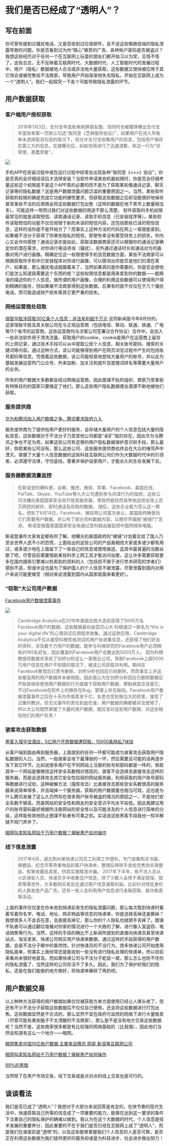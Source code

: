 # 我们是否已经成了“透明人”？

## 写在前面

你可曾有接到过骚扰电话、又是否收到过垃圾邮件，且不说这些略微低端的隐私泄露导致的问题，你是否看到过为你“精心”推荐的广告、各种账户密码是否被盗过？
我想这些经历对于任何一个在互联网上玩耍的朋友们都开始习以为常，见怪不怪了。这些总总，无不反映着互联网时代、大数据时代、人工智能时代的发展过程中，用户（隐私）数据被他人合法或非法地大量获取，这些数据又很快被应用于其它场合或被兜售给不法商家，导致用户开始渐渐地失去隐私，开始在互联网上成为一个“透明人”。我们一起探究一下各个可能导致隐私泄露的环节。

## 用户数据获取

### 客户端用户授权获取

>2018年1月3日，支付宝年度账单刷屏朋友圈，但同时也被媒体曝出支付宝年度账单第一页默认勾选“我同意《芝麻服务协议》”，如果用户在进入年账单未选择取消勾选的情况下，将允许支付宝收集用户的信息，包括用户保存在第三方的信息。在被曝光后，蚂蚁信用进行了迅速道歉，称这一行为“非常傻，愚蠢至极”。

![](images/alipay.jpg)

手机APP在安装过程中或在运行过程中经常会出现各种“我同意《×××》协议”，你是否真的会仔细阅读后才选择安装？当软件申请某些机器权限时，你是否会仔细考量这些这个权限是不是这个APP真的必要的而不是为了获取某些像通话记录、聊天记录等的隐私数据？这是用户数据泄露问题泛滥的重要原因之一。当然，某些软件获取的权限的确是完成它功能的硬性要求，但获取这些数据之后却没能很好地保存甚至某些不法的应用商会将这些数据打包出售（这样的数据在地下黑市上数量相当多）。可能这样一带而过我们对这些数据的用途不那么清楚。
软件获取的手机权限最常见的就是读取短信、读取通话记录、读取手机信息（已安装程序等）。某些软件读取短信的功能不仅仅局限于新的未读的短信内容，还包括那些已读的短信信息，这样的话你是不是开始方了？而事实上这种方法的代码在网上一查就能查到。如果被不法分子获得了你某些隐私的短信，即使有幸没有蒙受财务上的损失，你内心又会作何感想？通话记录亦是如此，获取该数据商家还可以根据你的通话记录确定你的潜在需求，对你进行电话咨询（骚扰），另外通过通话时长和通话对方的画像对用户进行画像。精确定位这一权限使得手机信息数据方面，某些不法商家可以根据获取你手机中已安装程序对你进行画像，可以猜测出你是否是他们的潜在客户，如果是，那么骚扰电话就跟着来了，当然如果真的是你需要的，你是否会想他们是怎么知道我需要这个东西的呢？这些权限信息都是用来拿到你的数据——能精准的描述你的个人信息，做所谓的用户画像，合理的利用这些数据可以使得用户得到精确的服务，但如果被不法商家得到这些数据，后果有时就不仅仅在于几个骚扰电话，而可能造成财产损失等其它更严重的损失。

### 网络运营商处窃取
[瑞智华胜涉窃取30亿条个人信息：非法牟利超千万元](http://finance.sina.com.cn/stock/thirdmarket/2018-08-20/doc-ihhxaafz0581317.shtml)
这则新闻是今年8月份的，这家瑞智华胜及其关联公司在与正规运营商（包括电信、移动、联通、铁通、广电等11个省市的运营商，这些运营商均与涉案公司签署过合作协议）合作中，会加入一些非法软件用于清洗流量、获取用户的cookie，cookie是用户在运营商上留存的上网记录，通过技术手段可以从中提取公民个人信息、相关账号密码、搜索的关键词等内容。通过这种方式，该公司能够得到用户在网页浏览过程中产生的包括账号密码等信息，凭借着这些数据，该公司能轻易地登陆大量用户的账号，并以此为基础发展运营热门公众号、外来加粉、加关注和提升百度搜词排名等需要大量用户的业务。

所有的用户数据大多数都会经过网络运营商，因此图谋不轨的组织、商家乃至某些有特殊目的的国家只要搞定了他们，那么这些用户隐私数据便会源源不断地被他们获取。

### 服务提供商

[华为和腾讯陷入用户数据之争，腾讯要求政府介入](https://www.huxiu.com/article/208436.html)

服务提供商为了提供给用户更好的服务，会存储大量用户的个人信息包括大量的隐私信息，这些数据对于不法分子乃至其他公司都是“金矿”般的存在，因此华为与腾讯之争也不足为奇。如果这些公司有足够的用户隐私数据保护意识和手段，那么最好，倘若某些公司没有，那么这些公司、这些服务提供商也终会在大众的唾骂声中湮灭。掌握了大量个人信息数据的这些科技互联网公司们作为大数据时代中的引领者，必须遵守法律，守住底线，尊重并保护自家用户，才能长久的生存发展下去。

### 服务器数据流量监控

>在斯诺登的爆料里，谷歌、雅虎、微软、苹果、Facebook、美国在线、PalTalk、Skype、YouTube等九大公司遭到参与间谍行为的指控，这些公司涉嫌向美国国家安全局开放其服务器，使政府能轻而易举地监控全球上百万网民的邮件、即时通话及存取的数据。
随后，这些企业极力否认这一罪名。但到了6月14日，Facebook、微软两公司首次承认，美国政府确曾向它们索要用户数据，并公布了部分资料数据内容，以期尽早摆脱“棱镜门”泥淖。
斯诺登揭露美国国家安全局通过思科路由器监控中国网络和电脑。

斯诺登事件大家肯定都有所了解，他曝光的美国政府的“棱镜”计划着实给了国人乃至全世界人民不小的恐慌，上面给出的这些公司的产品我相信大家或多或少都有用过，或多或少地在上面留下了一些自己的信息或使用痕迹。这其中最普遍的当数谷歌了吧，尽管目前需要借助某些科学上网工具才能访问谷歌，这让许多需要获取更多在国内搜索引擎难以检索到的资料的人（包括但不限于进行学术研究的学者们）感到不适，但或许这也是为了保护国人的个人信息不被泄露，尽管泄露到国内对用户来说可能更难受（相对来说泄露到国内从国家层面来看更好）。

### “窃取”大公司用户数据

[Facebook用户数据泄露事件](http://m.dsj365.cn/front/article/6019.html)

![](images/mark.jpg)
>Cambridge Analytica在2016年美国总统大选前获得了5000万名Facebook用户的数据。这些数据最初由亚历山大·科根通过一款名为“this is your digital life”的心理测试应用程序收集。通过这款应用，Cambridge Analytica不仅从接受科根性格测试的用户处收集信息，还获得了他们好友的资料，涉及数千万用户的数据。能参与科根研究的Facebook用户必须拥有约185名好友，因此覆盖的Facebook用户总数达到5000万人。
因为科根教授将数据共享给了剑桥分析这么一家商业公司，导致Facebook上超5000万用户信息在用户不知情的情况下，被该公司获取并利用。期间在Facebook察觉后已责令删除，剑桥分析也回应已经删除，然而事实上并这些被滥用的用户数据并未被销毁。因此我认为在剑桥分析回应已删除数据后开始其继续使用用户数据的行为就属于窃取用户数据，罪魁祸首应该是它。不过Facebook在软件上的确存在Bug，管理上存在缺陷。Facebook用户数据泄露事件之后在十天内市值蒸发千亿，名誉也受到相当大的损害，接受了沉重的教训，但无论事件的责任到底在谁，用户数据的确都被非法使用了，所以大公司既然掌握了大量的用户数据，就应该对这些用户数据、对这些相信他们的用户负责！


### 骇客攻击获取数据
[黑客入侵华住酒店，5亿用户开房数据遭窃取，10000条隐私7块钱](https://t.cj.sina.com.cn/articles/view/3078334817/b77ba96100100a5xv)

从客户端到路由再到服务器，上面提到的任何一环都可能成为骇客攻击获取用户隐私数据的入口，当然，一般骇客会攻下最薄弱的一环，然后需要且可能的话再逐步攻下其它环节。比如说很多用户在不同网站上注册的账号和密码都是一样的，倘若其中一个网站是像微信这样安全系数相对很高的，骇客不会选择去直接攻击这样的服务器，而是会选择攻击其它安全性较弱的网站服务器，利用获取的用户账号密码等数据进行试验，这种破解方法（撞库攻击）比直接攻击那些安全系数很高的服务器来说简单得多，并且端掉一个服务器，获取的用户数据量也相当可观，这也是为什么腾讯发展了这么久仍然存在很多用户账号被盗的情况的原因之一，不是他们安全系数不够高，而是网站的安全性和网友的安全意识平均水平较低。因此我建议用户的账号密码最好根据所注册网站的安全性以及可能涉及的个人信息进行简单的分级，这样能有效地防止图谋不轨者有可乘之机。实话说这些黑客手段我也一知半解就不班门弄斧了。

[暗网叫卖知名网站千万用户数据？揭秘黑产如何操作](https://www.aqniu.com/threat-alert/35013.html)


### 线下信息泄露

>2017年4月，湖北荆州某快递公司员工利用工作便利，专门收集购买书画、保健品、纪念币等贵重物品的客户快递单，整理后再转手卖给兜售伪劣保健品、假冒收藏品卖家，供其实施精准诈骗。
2017年下半年，有不法人员从小区保安人员、快递员手中收集住户信息，除了少数人会用于满足窥探、猎奇等需求外，大多数购买者旨在通过用户信息谋取利益。比如针对特定身份的人群发放产品广告。还有一些人会利用用户信息进行金融窃取、敲诈勒索等活动。

上面的事件仅仅是在你未收到快递前发生的隐私泄露问题，那么每次取到快递时看着写着你名字、电话、地址、购买物品等信息的快递单，你是选择丢掉还是撕掉？我想很多人不会去在意，会直接丢掉它，那么你的个人隐私也就顺手丢掉了。图谋不轨者可以通过翻垃圾桶对你家的情况进行一个大致的了解，进行像入室盗窃、电话销售等行为。当然，这样的手段的确比不上新闻所提到的直接向快递员甚至快递站点、淘宝卖家、快递公司购买用户快递单数据，通过这样的手段获得的用户数据，会是不法分子眼中的香饽饽。针对快递员的不当行为，很多快递公司开始使用隐私面单，但事实上我经常还是能收到一些没有进行隐私处理的快递单，所以目前来看尚未很好地普及。而如果快递公司与不法分子蛇鼠一窝，那么怎么也防不住你的隐私泄露了，当然这样的公司存活不了多久。因此，我们为了保护好我们的隐私，还是在我们能做的地方做好，将快递单撕碎了再扔吧。


## 用户数据交易

以上种种方法获得的用户数据如果仅仅被获取方单方面使用已经让人够头疼了，但还有不少不法分子获取这些数据后不仅仅自己使用，还会将这些数据进行打包出售。这些数据显然是不合法的，那么显然不宜在政府可监控的网络下进行大量贩卖（尽管可能有某些脑子不太清醒的不法商家），那么是不是没有地方交易这些数据呢？当然不是，这些商家很多都是有比较强的网络基础的（比我强），因此他们当然会知道有这么一个地方——暗网。

[暗网售卖中国10亿账户数据,主要来自腾讯,网易,新浪等互联网公司](https://www.wosign.com/news/2017-0203-01.htm)

[暗网叫卖知名网站千万用户数据？揭秘黑产如何操作](https://www.aqniu.com/threat-alert/35013.html)

[99%的黑暗](lab11.md)

当然除了在黑产市场交易，线下交易或是点对点的线上交易也是可行的。


## 谈谈看法

我们是否已成了“透明人”？我想对于大部分来说回答是肯定的，在快节奏的现代生活中，快速获取自己所需的信息成了一项重要的能力，能够在达到这一要求的条件下注重自己的隐私保护的确难以做到。我认为在这个大数据的时代，个人信息是技术发展的重要养分，因此重要的不在于我们是否已经在互联网上成了“透明人”，而是我们在谁面前是“透明”的，以及这些能够掌握我们个人信息的人是否可靠，是否正在利用这些数据为我们提供更好的服务抑或是为科技进步、社会进步做出努力！